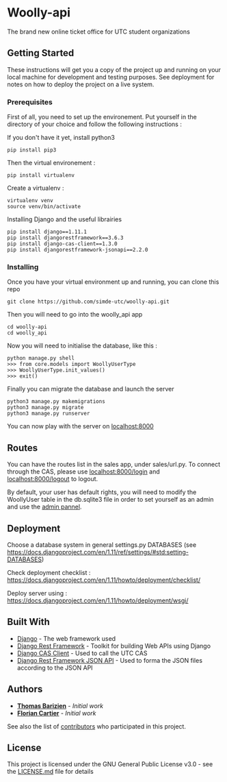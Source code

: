 # Woolly-api

The brand new online ticket office for UTC student organizations

## Getting Started

These instructions will get you a copy of the project up and running on your local machine for development and testing purposes. See deployment for notes on how to deploy the project on a live system.

### Prerequisites

First of all, you need to set up the environement. Put yourself in the directory of your choice and follow the following instructions : 

If you don't have it yet, install python3
```
pip install pip3
```
Then the virtual environement :
```
pip install virtualenv
```
Create a virtualenv :
```
virtualenv venv
source venv/bin/activate
```
Installing Django and the useful librairies
```
pip install django==1.11.1
pip install djangorestframework==3.6.3
pip install django-cas-client==1.3.0
pip install djangorestframework-jsonapi==2.2.0
```

### Installing

Once you have your virtual environment up and running, you can clone this repo

```
git clone https://github.com/simde-utc/woolly-api.git
```

Then you will need to go into the woolly_api app

```
cd woolly-api
cd woolly_api
```

Now you will need to initialise the database, like this :

```
python manage.py shell
>>> from core.models import WoollyUserType
>>> WoollyUserType.init_values()
>>> exit()
```

Finally you can migrate the database and launch the server

```
python3 manage.py makemigrations
python3 manage.py migrate
python3 manage.py runserver
```

You can now play with the server on [localhost:8000](http://localhost:8000)

## Routes

You can have the routes list in the sales app, under sales/url.py.
To connect through the CAS, please use [localhost:8000/login](http://localhost:8000/login) and [localhost:8000/logout](http://localhost:8000/logout) to logout.

By default, your user has default rights, you will need to modify the WoollyUser table in the db.sqlite3 file in order to set yourself as an admin and use the [admin pannel](http://localhost:8000/admin).


## Deployment

Choose a database system in general settings.py DATABASES (see https://docs.djangoproject.com/en/1.11/ref/settings/#std:setting-DATABASES)

Check deployment checklist : https://docs.djangoproject.com/en/1.11/howto/deployment/checklist/

Deploy server using : https://docs.djangoproject.com/en/1.11/howto/deployment/wsgi/

## Built With

* [Django](https://www.djangoproject.com) - The web framework used
* [Django Rest Framework](http://www.django-rest-framework.org) - Toolkit for building Web APIs using Django
* [Django CAS Client](https://pypi.python.org/pypi/django-cas-client/) - Used to call the UTC CAS
* [Django Rest Framework JSON API](https://github.com/django-json-api/django-rest-framework-json-api) - Used to forma the JSON files according to the JSON API


## Authors

* **[Thomas Barizien](https://github.com/tbarizien)** - *Initial work*
* **[Florian Cartier](https://github.com/FCartier)** - *Initial work*

See also the list of [contributors](https://github.com/simde-utc/woolly-api/graphs/contributors) who participated in this project.

## License

This project is licensed under the GNU General Public License v3.0 - see the [LICENSE.md](LICENSE.md) file for details

